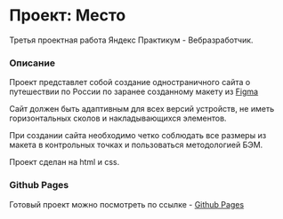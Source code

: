 # Проект: Место

Третья проектная работа Яндекс Практикум - Вебразработчик.

### Описание

Проект представлет собой создание одностраничного сайта о путешествии по России по заранее созданному макету из [Figma](https://www.figma.com/file/2cn9N9jSkmxD84oJik7xL7/JavaScript.-Sprint-4?node-id=0%3A1)

Сайт должен быть адаптивным для всех версий устройств, не иметь горизонтальных сколов и накладывающихся элементов.

При создании сайта необходимо четко соблюдать все размеры из макета в контрольных точках и пользоваться методологией БЭМ.

Проект сделан на html и css.

### Github Pages

Готовый проект можно посмотреть по ссылке - [Github Pages](https://kerbasi.github.io/mesto/)
